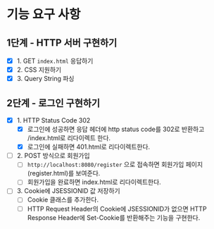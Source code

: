 # 기능 요구 사항

## 1단계 - HTTP 서버 구현하기
- [x] 1\. GET `index.html` 응답하기
- [x] 2\. CSS 지원하기
- [x] 3\. Query String 파싱

## 2단계 - 로그인 구현하기
- [x] 1\. HTTP Status Code 302
  - [x] 로그인에 성공하면 응답 헤더에 http status code를 302로 반환하고 /index.html로 리다이렉트 한다. 
  - [x] 로그인에 실패하면 401.html로 리다이렉트한다. 
- [ ] 2\. POST 방식으로 회원가입
  - [ ] `http://localhost:8080/register` 으로 접속하면 회원가입 페이지(register.html)를 보여준다.
  - [ ] 회원가입을 완료하면 index.html로 리다이렉트한다.
- [ ] 3\. Cookie에 JSESSIONID 값 저장하기
  - [ ] Cookie 클래스를 추가한다.  
  - [ ] HTTP Request Header의 Cookie에 JSESSIONID가 없으면 HTTP Response Header에 Set-Cookie를 반환해주는 기능을 구현한다.
